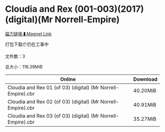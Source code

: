 # Cloudia and Rex (001-003)(2017)(digital)(Mr Norrell-Empire)

[磁力链接⬇Magnet Link](magnet:?xt=urn:btih:ab650d3312ceeb3ecbc04d246bd1f68a9cbd7c66&dn=Cloudia%20and%20Rex%20%28001-003%29%282017%29%28digital%29%28Mr%20Norrell-Empire%29)

打包下载📦仍在工事中

文件数：3

总大小：116.39MiB

Online | Download
--- | ---
Cloudia and Rex 01 (of 03) (digital) (Mr Norrell-Empire).cbr | 40.20MiB
Cloudia and Rex 02 (of 03) (digital) (Mr Norrell-Empire).cbr | 40.91MiB
Cloudia and Rex 03 (of 03) (digital) (Mr Norrell-Empire).cbr | 35.27MiB